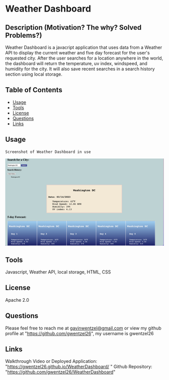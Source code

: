 
# **Weather Dashboard**
  
## **Description (Motivation? The why? Solved Problems?)**
      
  Weather Dashboard is a javacript application that uses data from a Weather API to display the current weather and five day forecast for the user's requested city.  After the user searches for a location anywhere in the world, the dashboard will return the temperature, uv index, windspeed, and humidity for the city.  It will also save recent searches in a search history section using local storage.
      
## **Table of Contents** 
      
  - [Usage](#usage)
  - [Tools](#tools)
  - [License](#license)
  - [Questions](#questions)
  - [Links](#links)
      

## **Usage <a id="usage"></a>** 
    Screenshot of Weather Dashboard in use

  ![Screenshot of Weather Dashboard in use](./Assets/ExampleWeatherDashboard.png)

## **Tools <a id="tools"></a>** 

  Javascript, Weather API, local storage, HTML, CSS
  
## **License <a id="license"></a>**
  Apache 2.0
          
## **Questions <a id="questions"></a>**
      
  Please feel free to reach me at gavinwentzel@gmail.com or view my github profile at "https://github.com/gwentzel26", 
  my username is gwentzel26

## **Links <a id="links"></a>**
  Walkthrough Video or Deployed Application: "https://gwentzel26.github.io/WeatherDashboard/ "
  Github Repository: "https://github.com/gwentzel26/WeatherDashboard"
